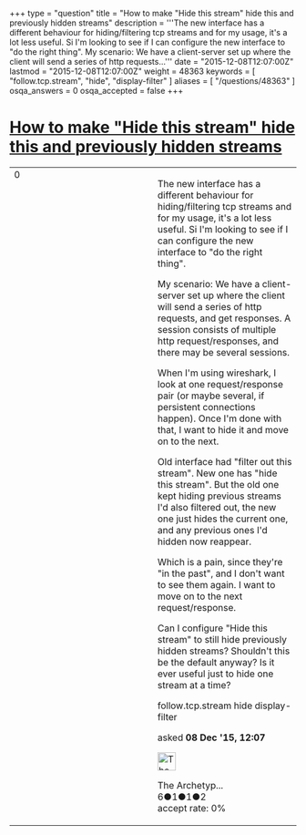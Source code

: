 +++
type = "question"
title = "How to make &quot;Hide this stream&quot; hide this and previously hidden streams"
description = '''The new interface has a different behaviour for hiding/filtering tcp streams and for my usage, it&#x27;s a lot less useful. Si I&#x27;m looking to see if I can configure the new interface to &quot;do the right thing&quot;. My scenario:  We have a client-server set up where the client will send a series of http requests...'''
date = "2015-12-08T12:07:00Z"
lastmod = "2015-12-08T12:07:00Z"
weight = 48363
keywords = [ "follow.tcp.stream", "hide", "display-filter" ]
aliases = [ "/questions/48363" ]
osqa_answers = 0
osqa_accepted = false
+++

<div class="headNormal">

# [How to make "Hide this stream" hide this and previously hidden streams](/questions/48363/how-to-make-hide-this-stream-hide-this-and-previously-hidden-streams)

</div>

<div id="main-body">

<div id="askform">

<table id="question-table" style="width:100%;"><colgroup><col style="width: 50%" /><col style="width: 50%" /></colgroup><tbody><tr class="odd"><td style="width: 30px; vertical-align: top"><div class="vote-buttons"><div id="post-48363-score" class="post-score" title="current number of votes">0</div><div id="favorite-count" class="favorite-count"></div></div></td><td><div id="item-right"><div class="question-body"><p>The new interface has a different behaviour for hiding/filtering tcp streams and for my usage, it's a lot less useful. Si I'm looking to see if I can configure the new interface to "do the right thing".</p><p>My scenario: We have a client-server set up where the client will send a series of http requests, and get responses. A session consists of multiple http request/responses, and there may be several sessions.</p><p>When I'm using wireshark, I look at one request/response pair (or maybe several, if persistent connections happen). Once I'm done with that, I want to hide it and move on to the next.</p><p>Old interface had "filter out this stream". New one has "hide this stream". But the old one kept hiding previous streams I'd also filtered out, the new one just hides the current one, and any previous ones I'd hidden now reappear.</p><p>Which is a pain, since they're "in the past", and I don't want to see them again. I want to move on to the next request/response.</p><p>Can I configure "Hide this stream" to still hide previously hidden streams? Shouldn't this be the default anyway? Is it ever useful just to hide one stream at a time?</p></div><div id="question-tags" class="tags-container tags">follow.tcp.stream hide display-filter</div><div id="question-controls" class="post-controls"></div><div class="post-update-info-container"><div class="post-update-info post-update-info-user"><p>asked <strong>08 Dec '15, 12:07</strong></p><img src="https://secure.gravatar.com/avatar/8d1dc85bd2d8ed3a2074b9728fbdaa55?s=32&amp;d=identicon&amp;r=g" class="gravatar" width="32" height="32" alt="The%20Archetypal%20Paul&#39;s gravatar image" /><p>The Archetyp...<br />
<span class="score" title="6 reputation points">6</span><span title="1 badges"><span class="badge1">●</span><span class="badgecount">1</span></span><span title="1 badges"><span class="silver">●</span><span class="badgecount">1</span></span><span title="2 badges"><span class="bronze">●</span><span class="badgecount">2</span></span><br />
<span class="accept_rate" title="Rate of the user&#39;s accepted answers">accept rate:</span> <span title="The Archetypal Paul has no accepted answers">0%</span></p></div></div><div id="comments-container-48363" class="comments-container"></div><div id="comment-tools-48363" class="comment-tools"></div><div class="clear"></div><div id="comment-48363-form-container" class="comment-form-container"></div><div class="clear"></div></div></td></tr></tbody></table>

</div>

</div>

